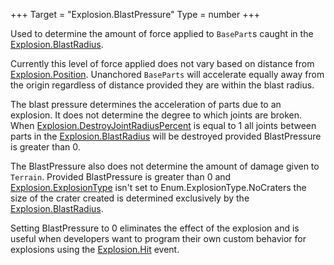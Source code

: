 +++
Target = "Explosion.BlastPressure"
Type = number
+++

Used to determine the amount of force applied to `BasePart`s caught in the [Explosion.BlastRadius](https://developer.roblox.com/api-reference/property/Explosion/BlastRadius).Currently this level of force applied does not vary based on distance from [Explosion.Position](https://developer.roblox.com/api-reference/property/Explosion/Position). Unanchored `BaseParts` will accelerate equally away from the origin regardless of distance provided they are within the blast radius.The blast pressure determines the acceleration of parts due to an explosion. It does not determine the degree to which joints are broken. When [Explosion.DestroyJointRadiusPercent](https://developer.roblox.com/api-reference/property/Explosion/DestroyJointRadiusPercent) is equal to 1 all joints between parts in the [Explosion.BlastRadius](https://developer.roblox.com/api-reference/property/Explosion/BlastRadius) will be destroyed provided BlastPressure is greater than 0.The BlastPressure also does not determine the amount of damage given to `Terrain`. Provided BlastPressure is greater than 0 and [Explosion.ExplosionType](https://developer.roblox.com/api-reference/property/Explosion/ExplosionType) isn't set to Enum.ExplosionType.NoCraters the size of the crater created is determined exclusively by the [Explosion.BlastRadius](https://developer.roblox.com/api-reference/property/Explosion/BlastRadius).Setting BlastPressure to 0 eliminates the effect of the explosion and is useful when developers want to program their own custom behavior for explosions using the [Explosion.Hit](https://developer.roblox.com/api-reference/event/Explosion/Hit) event.
